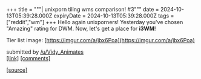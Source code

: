 +++
title = """| unixporn tiling wms comparison! #3"""
date = 2024-10-13T05:39:28.000Z
expiryDate = 2024-10-13T05:39:28.000Z
tags = ["reddit","wm"]
+++
Hello again unixporners! Yesterday you've chosen "Amazing" rating for DWM. Now, let's get a place for **i3WM**!

Tier list image: [https://imgur.com/a/jbx6Poa](https://imgur.com/a/jbx6Poa)

submitted by [/u/Vidy\_Animates](https://www.reddit.com/user/Vidy_Animates)  
[\[link\]](https://www.reddit.com/r/unixporn/comments/1g2iuni/unixporn_tiling_wms_comparison_3/) [\[comments\]](https://www.reddit.com/r/unixporn/comments/1g2iuni/unixporn_tiling_wms_comparison_3/)

[[source]](https://www.reddit.com/r/unixporn/comments/1g2iuni/unixporn_tiling_wms_comparison_3/)

